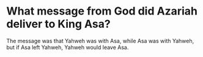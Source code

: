 # What message from God did Azariah deliver to King Asa?

The message was that Yahweh was with Asa, while Asa was with Yahweh, but if Asa left Yahweh, Yahweh would leave Asa.
